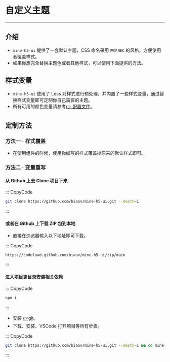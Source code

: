 # 自定义主题

---

## 介绍

- `mine-h5-ui` 提供了一套默认主题，CSS 命名采用 `网易NEC` 的风格，方便使用者覆盖样式。
- 如果你想完全替换主题色或者其他样式，可以使用下面提供的方法。

## 样式变量

- `mine-h5-ui` 使用了 Less 对样式进行预处理，并内置了一些样式变量，通过替换样式变量即可定制你自己需要的主题。
- 所有可用的颜色变量请参考[👉 配置文件](https://github.com/biaov/mine-h5-ui)。

## 定制方法

### 方法一 · 样式覆盖

- 在使用组件的时候，使用你编写的样式覆盖掉原来的默认样式即可。

### 方法二 · 变量重写

#### 从 Github 上去 Clone 项目下来

::: CopyCode

```sh
git clone https://github.com/biaov/mine-h5-ui.git --depth=1
```

:::

#### 或者在 Github 上下载 ZIP 包到本地

- 直接在浏览器输入以下地址即可下载。

::: CopyCode

```Text
https://codeload.github.com/biaov/mine-h5-ui/zip/main
```

:::

#### 进入项目更目录安装相关依赖

::: CopyCode

```sh
npm i
```

:::

- 安装 [👉git](https://git-scm.com/)。
- 下载、安装、VSCode 打开项目等所有步骤。

::: CopyCode

```sh
git clone https://github.com/biaov/mine-h5-ui.git --depth=1 && cd mine-h5-ui && npm i && code ./
```

:::
